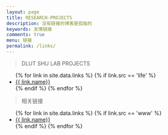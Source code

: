 ```yaml
---
layout: page
title: RESEARCH-PROJECTS
description: 没有链接的博客是孤独的
keywords: 友情链接
comments: true
menu: 链接
permalink: /links/
---
```


> DLUT SHU LAB PROJECTS

<ul>
{% for link in site.data.links %}
  {% if link.src == 'life' %}
  <li><a href="{{ link.url }}" target="_blank">{{ link.name}}</a></li>
  {% endif %}
{% endfor %}
</ul>

> 相关链接

<ul>
{% for link in site.data.links %}
  {% if link.src == 'www' %}
  <li><a href="{{ link.url }}" target="_blank">{{ link.name}}</a></li>
  {% endif %}
{% endfor %}
</ul>
